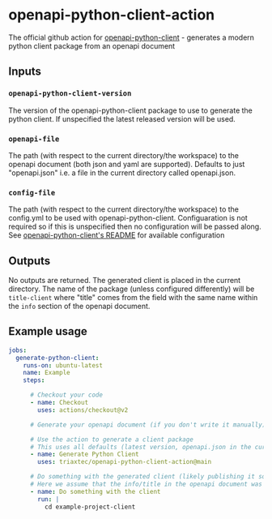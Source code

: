 # openapi-python-client-action
The official github action for [openapi-python-client](https://github.com/triaxtec/openapi-python-client) - generates a modern python client package from an openapi document

## Inputs

### `openapi-python-client-version`

The version of the openapi-python-client package to use to generate the python client. If unspecified the latest released version will be used.

### `openapi-file`

The path (with respect to the current directory/the workspace) to the openapi document (both json and yaml are supported). Defaults to just "openapi.json" i.e. a file in the current directory called openapi.json.

### `config-file`

The path (with respect to the current directory/the workspace) to the config.yml to be used with openapi-python-client. Configuaration is not required so if this is unspecified then no configuration will be passed along. See [openapi-python-client's README](https://github.com/triaxtec/openapi-python-client#configuration) for available configuration

## Outputs

No outputs are returned.
The generated client is placed in the current directory. The name of the package (unless configured differently) will be `title-client` where "title" comes from the field with the same name within the `info` section of the openapi document.

## Example usage
```yaml
jobs:
  generate-python-client:
    runs-on: ubuntu-latest
    name: Example
    steps:

      # Checkout your code
      - name: Checkout
        uses: actions/checkout@v2

      # Generate your openapi document (if you don't write it manually)

      # Use the action to generate a client package
      # This uses all defaults (latest version, openapi.json in the current workspace, no configuration)
      - name: Generate Python Client
        uses: triaxtec/openapi-python-client-action@main

      # Do something with the generated client (likely publishing it somewhere)
      # Here we assume that the info/title in the openapi document was "example-project"
      - name: Do something with the client
        run: |
          cd example-project-client
```